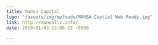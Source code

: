 ```yaml
---
title: Mansa Capital
logo: "/assets/img/uploads/MANSA Captial Web Ready.jpg"
link: http://mansallc.info/
date: 2019-01-03 13:08:22 -0600

---
```


